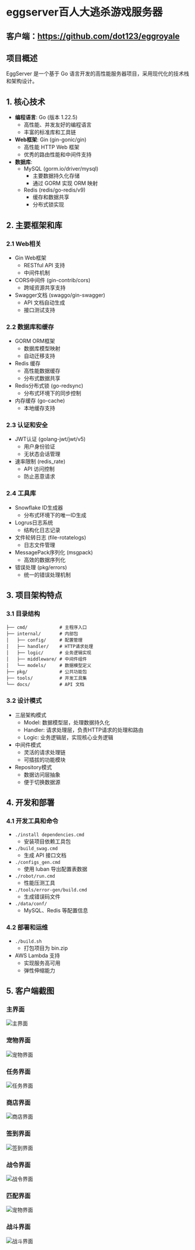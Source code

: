 # eggserver百人大逃杀游戏服务器

## 客户端：https://github.com/dot123/eggroyale

## 项目概述
EggServer 是一个基于 Go 语言开发的高性能服务器项目，采用现代化的技术栈和架构设计。

## 1. 核心技术
- **编程语言**: Go (版本 1.22.5)
  - 高性能、并发友好的编程语言
  - 丰富的标准库和工具链
- **Web框架**: Gin (gin-gonic/gin)
  - 高性能 HTTP Web 框架
  - 优秀的路由性能和中间件支持
- **数据库**: 
  - MySQL (gorm.io/driver/mysql)
    - 主要数据持久化存储
    - 通过 GORM 实现 ORM 映射
  - Redis (redis/go-redis/v9)
    - 缓存和数据共享
    - 分布式锁实现

## 2. 主要框架和库

### 2.1 Web相关
- Gin Web框架
  - RESTful API 支持
  - 中间件机制
- CORS中间件 (gin-contrib/cors)
  - 跨域资源共享支持
- Swagger文档 (swaggo/gin-swagger)
  - API 文档自动生成
  - 接口测试支持

### 2.2 数据库和缓存
- GORM ORM框架
  - 数据库模型映射
  - 自动迁移支持
- Redis 缓存
  - 高性能数据缓存
  - 分布式数据共享
- Redis分布式锁 (go-redsync)
  - 分布式环境下的同步控制
- 内存缓存 (go-cache)
  - 本地缓存支持

### 2.3 认证和安全
- JWT认证 (golang-jwt/jwt/v5)
  - 用户身份验证
  - 无状态会话管理
- 速率限制 (redis_rate)
  - API 访问控制
  - 防止恶意请求

### 2.4 工具库
- Snowflake ID生成器
  - 分布式环境下的唯一ID生成
- Logrus日志系统
  - 结构化日志记录
- 文件轮转日志 (file-rotatelogs)
  - 日志文件管理
- MessagePack序列化 (msgpack)
  - 高效的数据序列化
- 错误处理 (pkg/errors)
  - 统一的错误处理机制

## 3. 项目架构特点

### 3.1 目录结构
```
├── cmd/            # 主程序入口
├── internal/       # 内部包
│   ├── config/     # 配置管理
│   ├── handler/    # HTTP请求处理
│   ├── logic/      # 业务逻辑实现
│   ├── middleware/ # 中间件组件
│   └── models/     # 数据模型定义
├── pkg/            # 公共功能包
├── tools/          # 开发工具集
└── docs/           # API 文档
```

### 3.2 设计模式
- 三层架构模式
  - Model: 数据模型层，处理数据持久化
  - Handler: 请求处理层，负责HTTP请求的处理和路由
  - Logic: 业务逻辑层，实现核心业务逻辑
- 中间件模式
  - 灵活的请求处理链
  - 可插拔的功能模块
- Repository模式
  - 数据访问层抽象
  - 便于切换数据源

## 4. 开发和部署

### 4.1 开发工具和命令
- `./install dependencies.cmd`
  - 安装项目依赖工具包
- `./build_swag.cmd`
  - 生成 API 接口文档
- `./configs_gen.cmd`
  - 使用 luban 导出配置表数据
- `./robot/run.cmd`
  - 性能压测工具
- `./tools/error-gen/build.cmd`
  - 生成错误码文件
- `./data/conf/`
  - MySQL、Redis 等配置信息

### 4.2 部署和运维
- `./build.sh`
  - 打包项目为 bin.zip
- AWS Lambda 支持
  - 实现服务高可用
  - 弹性伸缩能力

## 5. 客户端截图
### 主界面
![主界面](./screenshot/01.png)

### 宠物界面
![宠物界面](./screenshot/02.png)

### 任务界面
![任务界面](./screenshot/03.png)

### 商店界面
![商店界面](./screenshot/04.png)

### 签到界面
![签到界面](./screenshot/05.png)

### 战令界面
![战令界面](./screenshot/06.png)

### 匹配界面
![宠物界面](./screenshot/07.png)

### 战斗界面
![战斗界面](./screenshot/08.png)
